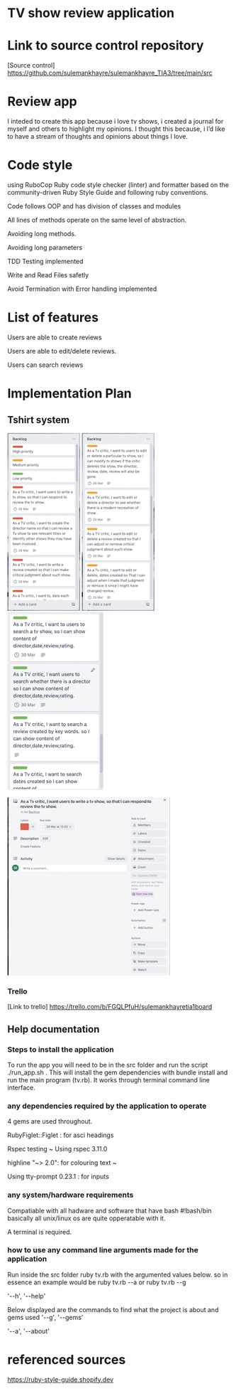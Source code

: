 # TV show review application

# Link to source control repository 

[Source control] https://github.com/sulemankhayre/sulemankhayre_TIA3/tree/main/src


#  Review  app

I inteded to create this app because i love tv shows, i created a journal for myself and others to highlight my opinions. I thought this because, i l’d like to have a stream of thoughts and opinions about things I love.


# Code style 


using RuboCop Ruby code style checker (linter) and formatter based on the community-driven Ruby Style Guide and following ruby conventions.

Code follows OOP and has division of classes and modules

All lines of methods operate on the same level of abstraction.

Avoiding long methods.

Avoiding long parameters

TDD Testing implemented

Write and Read Files safetly 

Avoid Termination with Error handling implemented

# List of features

Users are able to create reviews

Users are able to edit/delete reviews.

Users can  search reviews


# Implementation Plan

## Tshirt system 

![High-Priority](./docs/High-pri.png)
![Medium-Priority](./docs/Med-pri.png)
![Low-Priority](./docs/Low-pri.png)

![Log](./docs/Log.png)

### Trello

[Link to trello] 
https://trello.com/b/FGQLPfuH/sulemankhayretia1board


## Help documentation

### Steps to install the application

To run the app you will need to be in the src folder and run the script ./run_app.sh . This will install the gem dependencies with bundle install and run the main program (tv.rb). It works through terminal command line interface.

### any dependencies required by the application to operate

4 gems are used throughout. 

  RubyFiglet::Figlet : for asci headings

  Rspec testing ~ Using rspec 3.11.0

  highline "~> 2.0": for colouring text ~

  Using tty-prompt 0.23.1 : for inputs
 
 ### any system/hardware requirements

 Compatiable with all hadware and software that have bash 
 #!bash/bin basically all unix/linux os are quite opperatable
 with it.

 A terminal is required.


### how to use any command line arguments made for the application
Run inside the src folder ruby tv.rb   with the argumented values below.
so  in essence an example would be ruby tv.rb --a or ruby tv.rb  --g


'--h', '--help'

Below displayed are the commands to find what the project is about and gems used
'--g', '--gems'

'--a', '--about'


# referenced sources 

https://ruby-style-guide.shopify.dev



